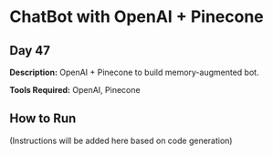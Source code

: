 # ChatBot with OpenAI + Pinecone

## Day 47

**Description:** OpenAI + Pinecone to build memory-augmented bot.

**Tools Required:** OpenAI, Pinecone

## How to Run

(Instructions will be added here based on code generation)
